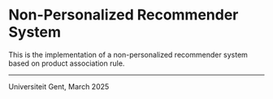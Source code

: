 # Non-Personalized Recommender System

This is the implementation of a non-personalized recommender system based on product association rule.

----
Universiteit Gent, March 2025